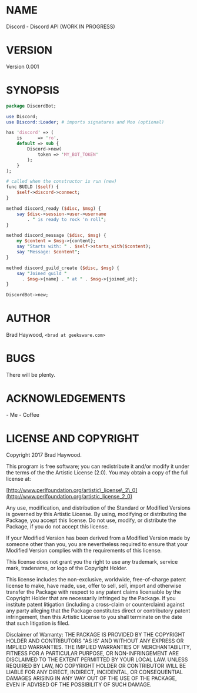 # NAME

Discord - Discord API (WORK IN PROGRESS)

# VERSION

Version 0.001

# SYNOPSIS

```perl
package DiscordBot;

use Discord;
use Discord::Loader; # imports signatures and Moo (optional)

has 'discord' => (
    is      => 'ro',
    default => sub {
        Discord->new(
            token => 'MY_BOT_TOKEN'
        );
    }
);

# called when the constructor is run (new)
func BUILD ($self) {
    $self->discord->connect;
}

method discord_ready ($disc, $msg) {
    say $disc->session->user->username
        . " is ready to rock 'n roll";
}

method discord_message ($disc, $msg) {
    my $content = $msg->{content};
    say "Starts with: " . $self->starts_with($content);
    say "Message: $content";
}

method discord_guild_create ($disc, $msg) {
    say "Joined guild "
      . $msg->{name} . " at " . $msg->{joined_at};
}

DiscordBot->new;
```

# AUTHOR

Brad Haywood, `<brad at geeksware.com>`

# BUGS

There will be plenty.

# ACKNOWLEDGEMENTS

\- Me
\- Coffee

# LICENSE AND COPYRIGHT

Copyright 2017 Brad Haywood.

This program is free software; you can redistribute it and/or modify it
under the terms of the the Artistic License (2.0). You may obtain a
copy of the full license at:

[http://www.perlfoundation.org/artistic\_license\_2\_0](http://www.perlfoundation.org/artistic_license_2_0)

Any use, modification, and distribution of the Standard or Modified
Versions is governed by this Artistic License. By using, modifying or
distributing the Package, you accept this license. Do not use, modify,
or distribute the Package, if you do not accept this license.

If your Modified Version has been derived from a Modified Version made
by someone other than you, you are nevertheless required to ensure that
your Modified Version complies with the requirements of this license.

This license does not grant you the right to use any trademark, service
mark, tradename, or logo of the Copyright Holder.

This license includes the non-exclusive, worldwide, free-of-charge
patent license to make, have made, use, offer to sell, sell, import and
otherwise transfer the Package with respect to any patent claims
licensable by the Copyright Holder that are necessarily infringed by the
Package. If you institute patent litigation (including a cross-claim or
counterclaim) against any party alleging that the Package constitutes
direct or contributory patent infringement, then this Artistic License
to you shall terminate on the date that such litigation is filed.

Disclaimer of Warranty: THE PACKAGE IS PROVIDED BY THE COPYRIGHT HOLDER
AND CONTRIBUTORS "AS IS' AND WITHOUT ANY EXPRESS OR IMPLIED WARRANTIES.
THE IMPLIED WARRANTIES OF MERCHANTABILITY, FITNESS FOR A PARTICULAR
PURPOSE, OR NON-INFRINGEMENT ARE DISCLAIMED TO THE EXTENT PERMITTED BY
YOUR LOCAL LAW. UNLESS REQUIRED BY LAW, NO COPYRIGHT HOLDER OR
CONTRIBUTOR WILL BE LIABLE FOR ANY DIRECT, INDIRECT, INCIDENTAL, OR
CONSEQUENTIAL DAMAGES ARISING IN ANY WAY OUT OF THE USE OF THE PACKAGE,
EVEN IF ADVISED OF THE POSSIBILITY OF SUCH DAMAGE.
